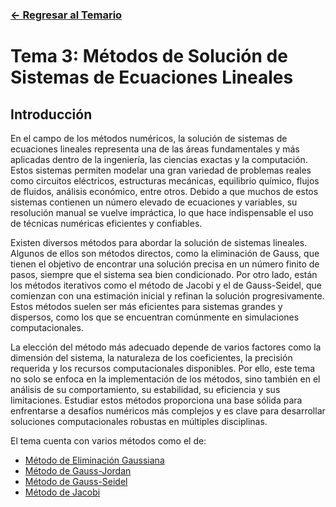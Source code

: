 ### [<- Regresar al Temario](https://github.com/Yayackie/Trabajos_Metodos-Numericos/tree/main)

# Tema 3: Métodos de Solución de Sistemas de Ecuaciones Lineales
## Introducción
En el campo de los métodos numéricos, la solución de sistemas de ecuaciones lineales representa una de las áreas fundamentales y más aplicadas dentro de la ingeniería, las ciencias exactas y la computación. Estos sistemas permiten modelar una gran variedad de problemas reales como circuitos eléctricos, estructuras mecánicas, equilibrio químico, flujos de fluidos, análisis económico, entre otros. Debido a que muchos de estos sistemas contienen un número elevado de ecuaciones y variables, su resolución manual se vuelve impráctica, lo que hace indispensable el uso de técnicas numéricas eficientes y confiables.

Existen diversos métodos para abordar la solución de sistemas lineales. Algunos de ellos son métodos directos, como la eliminación de Gauss, que tienen el objetivo de encontrar una solución precisa en un número finito de pasos, siempre que el sistema sea bien condicionado. Por otro lado, están los métodos iterativos como el método de Jacobi y el de Gauss-Seidel, que comienzan con una estimación inicial y refinan la solución progresivamente. Estos métodos suelen ser más eficientes para sistemas grandes y dispersos, como los que se encuentran comúnmente en simulaciones computacionales.

La elección del método más adecuado depende de varios factores como la dimensión del sistema, la naturaleza de los coeficientes, la precisión requerida y los recursos computacionales disponibles. Por ello, este tema no solo se enfoca en la implementación de los métodos, sino también en el análisis de su comportamiento, su estabilidad, su eficiencia y sus limitaciones. Estudiar estos métodos proporciona una base sólida para enfrentarse a desafíos numéricos más complejos y es clave para desarrollar soluciones computacionales robustas en múltiples disciplinas.

El tema cuenta con varios métodos como el de:
- [Método de Eliminación Gaussiana](https://github.com/Yayackie/Trabajos_Metodos-Numericos/blob/main/T3%20-%20M%C3%A9todos%20de%20Soluci%C3%B3n%20de%20Sistemas%20de%20Ecuaciones%20Lineales/M%C3%A9todo%20de%20Eliminaci%C3%B3n%20Gaussiana.md)
- [Método de Gauss-Jordan](https://github.com/Yayackie/Trabajos_Metodos-Numericos/blob/main/T3%20-%20M%C3%A9todos%20de%20Soluci%C3%B3n%20de%20Sistemas%20de%20Ecuaciones%20Lineales/M%C3%A9todo%20de%20Gauss-Jordan.md)
- [Método de Gauss-Seidel](https://github.com/Yayackie/Trabajos_Metodos-Numericos/blob/main/T3%20-%20M%C3%A9todos%20de%20Soluci%C3%B3n%20de%20Sistemas%20de%20Ecuaciones%20Lineales/M%C3%A9todo%20de%20Gauss-Seidel.md)
- [Método de Jacobi](https://github.com/Yayackie/Trabajos_Metodos-Numericos/blob/main/T3%20-%20M%C3%A9todos%20de%20Soluci%C3%B3n%20de%20Sistemas%20de%20Ecuaciones%20Lineales/M%C3%A9todo%20de%20Jacobi.md)
